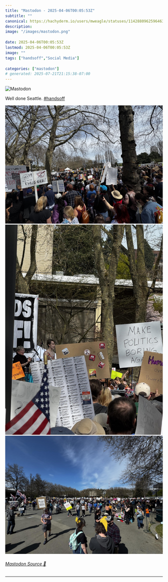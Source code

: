 ```yaml
---
title: "Mastodon - 2025-04-06T00:05:53Z"
subtitle: ""
canonical: https://hachyderm.io/users/mweagle/statuses/114288096259646388
description:
image: "/images/mastodon.png"

date: 2025-04-06T00:05:53Z
lastmod: 2025-04-06T00:05:53Z
image: ""
tags: ["handsoff","Social Media"]

categories: ["mastodon"]
# generated: 2025-07-21T21:15:38-07:00
---
```

![Mastodon](/images/mastodon.png)

<p>Well done Seattle. <a href="https://hachyderm.io/tags/handsoff" class="mention hashtag" rel="tag">#<span>handsoff</span></a></p>

![](1c727dd30c336d09.jpeg)
![](66d10ade5f92119c.jpeg)
![](7406b28754393c9e.jpeg)

###### [Mastodon Source 🐘](https://hachyderm.io/@mweagle/114288096259646388)

___
